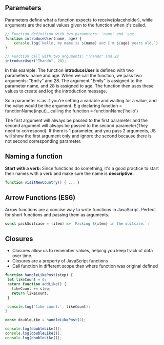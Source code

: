 ## Parameters
Parameters define what a function expects to receive(placeholder), while arguments are the actual values given to the function when it's called.
```JavaScript
// Function definition with two parameters: 'name' and 'age'
function introduceUser(name, age) {
    console.log(`Hello, my name is ${name} and I'm ${age} years old.`);
}

// Function call with two arguments: "Thando" and 28
introduceUser("Thando", 28);
```

In this example:
The function **introduceUser** is defined with two parameters: name and age.
When we call the function, we pass two arguments: "Emily" and 28.
The argument "Emily" is assigned to the parameter name, and 28 is assigned to age.
The function then uses these values to create and log the introduction message.

So a parameter is as if you're setting a variable and waiting for a value, and the value would be the argument. E.g declaring function = functionName(input)...calling the function = functionName('hello')

The first argument will always be passed to the first parameter and the second argument will always be passed to the second parameter(They need to correspond). If there is 1 parameter, and you pass 2 arguments, JS will show the first argument only and ignore the second because there is not second corresponding parameter.


## Naming a function
**Start with a verb:** Since functions do something, it's a good practice to start their names with a verb and make sure the name is **descriptive.**
```JavaScript
function visitNewCountry() { ... }
```


## Arrow Functions (ES6)
Arrow functions are a concise way to write functions in JavaScript. Perfect for short functions and passing them as arguments.
```JavaScript
const packSuitcase = (item) => `Packing ${item} in the suitcase.`;
```


## Closures
 - Closures allow us to remember values, helping you keep track of data over time.
 - Closures are a property of JavaScript functions
 - Call function in different scope than where function was original defined

 ```JavaScript
 function handleLikePost(step) {
  let likeCount = 0;
  return function addLike() {
    likeCount += step;    
    return likeCount;
  }

  console.log('like count:', likeCount);
}

const doubleLike = handleLikePost(2);

console.log(doubleLike());
console.log(doubleLike());
console.log(doubleLike());
 ```
